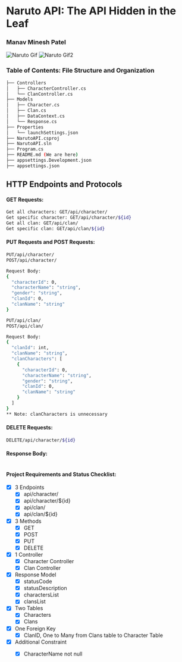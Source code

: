 ﻿# Naruto API: The API Hidden in the Leaf
### Manav Minesh Patel

![Naruto Gif](https://media.giphy.com/media/Mj0gk1wnekXC0/giphy.gif) ![Naruto Gif2](https://media.giphy.com/media/Nzz86dByLtYTS/giphy.gif)
### Table of Contents: File Structure and Organization

```bash
├── Controllers
│   ├── CharacterController.cs
│   └── ClanController.cs
├── Models
│   ├── Character.cs
│   ├── Clan.cs
│   ├── DataContext.cs
│   └── Response.cs
├── Properties
│   └── launchSettings.json
├── NarutoAPI.csproj
├── NarutoAPI.sln
├── Program.cs
├── README.md (We are here)
├── appsettings.Development.json
├── appsettings.json
```

## HTTP Endpoints and Protocols

#### GET Requests:

```bash
Get all characters: GET/api/character/
Get specific character: GET/api/character/${id}
Get all clan: GET/api/clan/
Get specific clan: GET/api/clan/${id}
```

#### PUT Requests and POST Requests:

```bash
PUT/api/character/
POST/api/character/

Request Body:
{
  "characterId": 0,
  "characterName": "string",
  "gender": "string",
  "clanId": 0,
  "clanName": "string"
}

PUT/api/clan/
POST/api/clan/

Request Body:
{
  "clanId": int,
  "clanName": "string",
  "clanCharacters": [
    {
      "characterId": 0,
      "characterName": "string",
      "gender": "string",
      "clanId": 0,
      "clanName": "string"
    }
  ]
}
** Note: clanCharacters is unnecessary
```

#### DELETE Requests:

```bash
DELETE/api/character/${id}
```
#### Response Body:

```bash

```
#### Project Requirements and Status Checklist:
- [X] 3 Endpoints
    - [X] api/character/
    - [X] api/character/${id}
    - [X] api/clan/
    - [X] api/clan/${id}
- [X] 3 Methods
    - [X] GET
    - [X] POST
    - [X] PUT
    - [X] DELETE
- [X] 1 Controller
    - [X] Character Controller
    - [X] Clan Controller
- [X] Response Model
    - [X] statusCode
    - [X] statusDescription
    - [X] charactersList
    - [X] clansList
- [X] Two Tables
    - [X] Characters
    - [X] Clans
- [X] One Foreign Key
    - [X] ClanID, One to Many from Clans table to Character Table
- [X] Additional Constraint
    - [X] CharacterName not null




